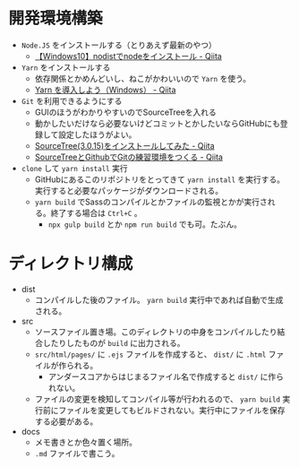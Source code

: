 # 開発環境構築

- `Node.JS` をインストールする（とりあえず最新のやつ）
  - [【Windows10】nodistでnodeをインストール - Qiita](https://qiita.com/nt_tn/items/f3193cde496399b41e51)
- `Yarn` をインストールする
  - 依存関係とかめんどいし、ねこがかわいいので `Yarn` を使う。
  - [Yarn を導入しよう（Windows） - Qiita](https://qiita.com/kurararara/items/21c70c4adfd3bb323412)
- `Git` を利用できるようにする
  - GUIのほうがわかりやすいのでSourceTreeを入れる
  - 動かしたいだけなら必要ないけどコミットとかしたいならGitHubにも登録して設定したほうがよい。
  - [SourceTree(3.0.15)をインストールしてみた - Qiita](https://qiita.com/tetsu831018/items/bb6ecf15ca5f67e5879a)
  - [SourceTreeとGithubでGitの練習環境をつくる - Qiita](https://qiita.com/naoki85/items/4f44601f1365c18035f4)
- `clone` して `yarn install` 実行
  - GitHubにあるこのリポジトリをとってきて `yarn install` を実行する。実行すると必要なパッケージがダウンロードされる。
  - `yarn build` でSassのコンパイルとかファイルの監視とかが実行される。終了する場合は `Ctrl+C` 。
    - `npx gulp build` とか `npm run build` でも可。たぶん。


# ディレクトリ構成

- dist
  - コンパイルした後のファイル。 `yarn build` 実行中であれば自動で生成される。
- src
  - ソースファイル置き場。このディレクトリの中身をコンパイルしたり結合したりしたものが `build` に出力される。
  - `src/html/pages/` に `.ejs` ファイルを作成すると、 `dist/` に `.html` ファイルが作られる。
    - アンダースコアからはじまるファイル名で作成すると `dist/` に作られない。
  - ファイルの変更を検知してコンパイル等が行われるので、 `yarn build` 実行前にファイルを変更してもビルドされない。実行中にファイルを保存する必要がある。
- docs
  - メモ書きとか色々置く場所。
  - `.md` ファイルで書こう。
